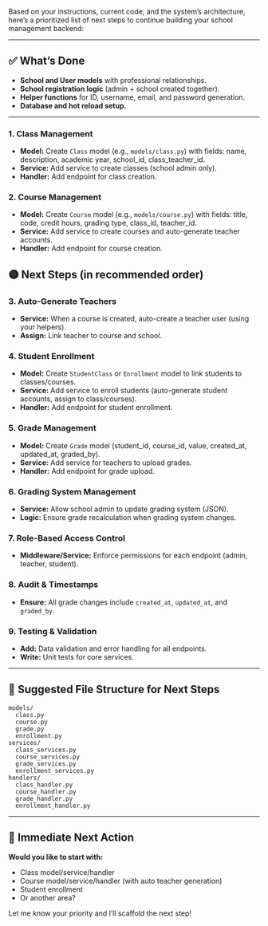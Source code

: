 Based on your instructions, current code, and the system’s architecture, here’s a prioritized list of next steps to continue building your school management backend:

---

## ✅ What’s Done
- **School and User models** with professional relationships.
- **School registration logic** (admin + school created together).
- **Helper functions** for ID, username, email, and password generation.
- **Database and hot reload setup.**

---



### 1. **Class Management**
- **Model:** Create `Class` model (e.g., `models/class.py`) with fields: name, description, academic year, school_id, class_teacher_id.
- **Service:** Add service to create classes (school admin only).
- **Handler:** Add endpoint for class creation.

### 2. **Course Management**
- **Model:** Create `Course` model (e.g., `models/course.py`) with fields: title, code, credit hours, grading type, class_id, teacher_id.
- **Service:** Add service to create courses and auto-generate teacher accounts.
- **Handler:** Add endpoint for course creation.
## 🟡 Next Steps (in recommended order)
### 3. **Auto-Generate Teachers**
- **Service:** When a course is created, auto-create a teacher user (using your helpers).
- **Assign:** Link teacher to course and school.

### 4. **Student Enrollment**
- **Model:** Create `StudentClass` or `Enrollment` model to link students to classes/courses.
- **Service:** Add service to enroll students (auto-generate student accounts, assign to class/courses).
- **Handler:** Add endpoint for student enrollment.

### 5. **Grade Management**
- **Model:** Create `Grade` model (student_id, course_id, value, created_at, updated_at, graded_by).
- **Service:** Add service for teachers to upload grades.
- **Handler:** Add endpoint for grade upload.

### 6. **Grading System Management**
- **Service:** Allow school admin to update grading system (JSON).
- **Logic:** Ensure grade recalculation when grading system changes.

### 7. **Role-Based Access Control**
- **Middleware/Service:** Enforce permissions for each endpoint (admin, teacher, student).

### 8. **Audit & Timestamps**
- **Ensure:** All grade changes include `created_at`, `updated_at`, and `graded_by`.

### 9. **Testing & Validation**
- **Add:** Data validation and error handling for all endpoints.
- **Write:** Unit tests for core services.

---

## 📁 Suggested File Structure for Next Steps

```
models/
  class.py
  course.py
  grade.py
  enrollment.py
services/
  class_services.py
  course_services.py
  grade_services.py
  enrollment_services.py
handlers/
  class_handler.py
  course_handler.py
  grade_handler.py
  enrollment_handler.py
```

---

## 🚦 Immediate Next Action

**Would you like to start with:**
- Class model/service/handler
- Course model/service/handler (with auto teacher generation)
- Student enrollment
- Or another area?

Let me know your priority and I’ll scaffold the next step!
